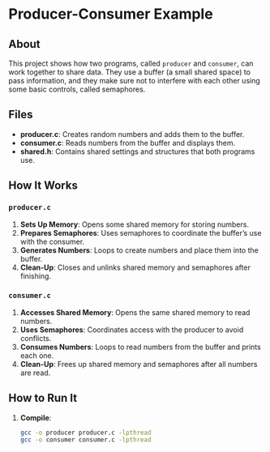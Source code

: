 # Producer-Consumer Example

## About
This project shows how two programs, called `producer` and `consumer`, can work together to share data. They use a buffer (a small shared space) to pass information, and they make sure not to interfere with each other using some basic controls, called semaphores.

## Files
- **producer.c**: Creates random numbers and adds them to the buffer.
- **consumer.c**: Reads numbers from the buffer and displays them.
- **shared.h**: Contains shared settings and structures that both programs use.

## How It Works

### `producer.c`
1. **Sets Up Memory**: Opens some shared memory for storing numbers.
2. **Prepares Semaphores**: Uses semaphores to coordinate the buffer’s use with the consumer.
3. **Generates Numbers**: Loops to create numbers and place them into the buffer.
4. **Clean-Up**: Closes and unlinks shared memory and semaphores after finishing.

### `consumer.c`
1. **Accesses Shared Memory**: Opens the same shared memory to read numbers.
2. **Uses Semaphores**: Coordinates access with the producer to avoid conflicts.
3. **Consumes Numbers**: Loops to read numbers from the buffer and prints each one.
4. **Clean-Up**: Frees up shared memory and semaphores after all numbers are read.

## How to Run It
1. **Compile**:
   ```bash
   gcc -o producer producer.c -lpthread
   gcc -o consumer consumer.c -lpthread

